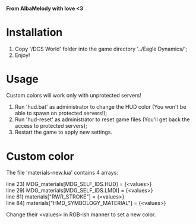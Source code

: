 #### From AlbaMelody with love <3

# Installation
1. Copy '/DCS World' folder into the game directory '../Eagle Dynamics/';
2. Enjoy!

# Usage
Custom colors will work only with unprotected servers!
1. Run 'hud.bat' as administrator to change the HUD color (You won't be able to spawn on protected servers!);
2. Run 'hud-reset' as administrator to reset game files (You'll get back the access to protected servers);
3. Restart the game to apply new settings.

# Custom color
The file 'materials-new.lua' contains 4 arrays:
<ul style="list-style-type: none; padding: 0; margin: 0;">
 <li>line 23)  MDG_materials[MDG_SELF_IDS.HUD] = {&lt;values&gt;}</li>
 <li>line 29)  MDG_materials[MDG_SELF_IDS.LMDI] = {&lt;values&gt;}</li>
 <li>line 81)  materials["RWR_STROKE"] = {&lt;values&gt;}</li>
 <li>line 84)  materials["HMD_SYMBOLOGY_MATERIAL"] = {&lt;values&gt;}</li>
</ul>

Change their &lt;values&gt; in RGB-ish manner to set a new color.